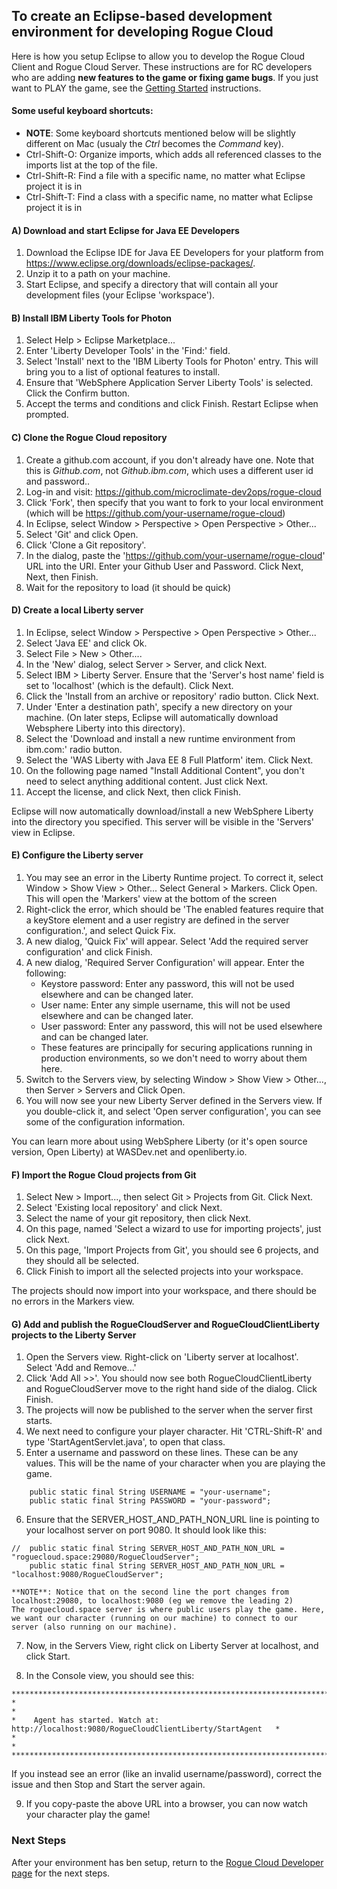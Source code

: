 ## To create an Eclipse-based development environment for developing Rogue Cloud

Here is how you setup Eclipse to allow you to develop the Rogue Cloud Client and Rogue Cloud Server. These instructions are for RC developers who are adding __new features to the game or fixing game bugs__. If you just want to PLAY the game, see the [Getting Started](GettingStarted.md) instructions.



#### Some useful keyboard shortcuts:
- **NOTE**: Some keyboard shortcuts mentioned below will be slightly different on Mac (usualy the *Ctrl* becomes the *Command* key).
- Ctrl-Shift-O: Organize imports, which adds all referenced classes to the imports list at the top of the file.
- Ctrl-Shift-R: Find a file with a specific name, no matter what Eclipse project it is in
- Ctrl-Shift-T: Find a class with a specific name, no matter what Eclipse project it is in


#### A) Download and start Eclipse for Java EE Developers
1. Download the Eclipse IDE for Java EE Developers for your platform from https://www.eclipse.org/downloads/eclipse-packages/.
2. Unzip it to a path on your machine.
3. Start Eclipse, and specify a directory that will contain all your development files (your Eclipse 'workspace').

#### B) Install IBM Liberty Tools for Photon
1. Select Help > Eclipse Marketplace...
2. Enter 'Liberty Developer Tools' in the 'Find:' field. 
3. Select 'Install' next to the 'IBM Liberty Tools for Photon' entry. This will bring you to a list of optional features to install.
4. Ensure that 'WebSphere Application Server Liberty Tools' is selected. Click the Confirm button.
8. Accept the terms and conditions and click Finish. Restart Eclipse when prompted.

#### C) Clone the Rogue Cloud repository
1. Create a github.com account, if you don't already have one. Note that this is _Github.com_, not _Github.ibm.com_, which uses a different user id and password..
2. Log-in and visit: https://github.com/microclimate-dev2ops/rogue-cloud
3. Click 'Fork', then specify that you want to fork to your local environment (which will be https://github.com/your-username/rogue-cloud)
4. In Eclipse, select Window > Perspective > Open Perspective > Other...
5. Select 'Git' and click Open.
6. Click 'Clone a Git repository'.
7. In the dialog, paste the 'https://github.com/your-username/rogue-cloud' URL into the URI. Enter your Github User and Password. Click Next, Next, then Finish.
8. Wait for the repository to load (it should be quick)

#### D) Create a local Liberty server 
1. In Eclipse, select Window > Perspective > Open Perspective > Other...
2. Select 'Java EE' and click Ok.
3. Select File > New > Other.... 
4. In the 'New' dialog, select Server > Server, and click Next.
5. Select IBM > Liberty Server. Ensure that the 'Server's host name' field is set to 'localhost' (which is the default). Click Next.
6. Click the 'Install from an archive or repository' radio button. Click Next.
7. Under 'Enter a destination path', specify a new directory on your machine. (On later steps, Eclipse will automatically download Websphere Liberty into this directory).
8. Select the 'Download and install a new runtime environment from ibm.com:' radio button.
9. Select the 'WAS Liberty with Java EE 8 Full Platform' item. Click Next.
10. On the following page named "Install Additional Content", you don't need to select anything additional content. Just click Next.
11. Accept the license, and click Next, then click Finish.

Eclipse will now automatically download/install a new WebSphere Liberty into the directory you specified. This server will be visible in the 'Servers' view in Eclipse.

#### E) Configure the Liberty server

1. You may see an error in the Liberty Runtime  project. To correct it, select Window > Show View > Other... Select General > Markers. Click Open. This will open the 'Markers' view at the bottom of the screen
2. Right-click the error, which should be 'The enabled features require that a keyStore element and a user registry are defined in the server configuration.', and select Quick Fix. 
3. A new dialog, 'Quick Fix' will appear. Select 'Add the required server configuration' and click Finish.
4. A new dialog, 'Required Server Configuration' will appear. Enter the following:
	* Keystore password: Enter any password, this will not be used elsewhere and can be changed later.
	* User name: Enter any simple username, this will not be used elsewhere and can be changed later.
	* User password: Enter any password, this will not be used elsewhere and can be changed later.
	- These features are principally for securing applications running in production environments, so we don't need to worry about them here.
5. Switch to the Servers view, by selecting Window > Show View > Other..., then Server > Servers and Click Open. 
6. You will now see your new Liberty Server defined in the Servers view. If you double-click it, and select 'Open server configuration', you can see some of the configuration information.

You can learn more about using WebSphere Liberty (or it's open source version, Open Liberty) at WASDev.net and openliberty.io.

#### F) Import the Rogue Cloud projects from Git
1. Select New > Import..., then select Git > Projects from Git. Click Next.
2. Select 'Existing local repository' and click Next.
3. Select the name of your git repository, then click Next.
4. On this page, named 'Select a wizard to use for importing projects', just click Next.
5. On this page, 'Import Projects from Git', you should see 6 projects, and they should all be selected. 
6. Click Finish to import all the selected projects into your workspace.

The projects should now import into your workspace, and there should be no errors in the Markers view.

#### G) Add and publish the RogueCloudServer and RogueCloudClientLiberty projects to the Liberty Server
1. Open the Servers view. Right-click on 'Liberty server at localhost'. Select 'Add and Remove...'
2. Click 'Add All >>'. You should now see both RogueCloudClientLiberty and RogueCloudServer move to the right hand side of the dialog. Click Finish.
3. The projects will now be published to the server when the server first starts.
4. We next need to configure your player character. Hit 'CTRL-Shift-R' and type 'StartAgentServlet.java', to open that class.
5. Enter a username and password on these lines. These can be any values. This will be the name of your character when you are playing the game.
```
	public static final String USERNAME = "your-username";
	public static final String PASSWORD = "your-password";
```

6. Ensure that the SERVER_HOST_AND_PATH_NON_URL line is pointing to your localhost server on port 9080. It should look like this: 
```
//	public static final String SERVER_HOST_AND_PATH_NON_URL = "roguecloud.space:29080/RogueCloudServer";
	public static final String SERVER_HOST_AND_PATH_NON_URL = "localhost:9080/RogueCloudServer";
```
	**NOTE**: Notice that on the second line the port changes from localhost:29080, to localhost:9080 (eg we remove the leading 2)
	The roguecloud.space server is where public users play the game. Here, we want our character (running on our machine) to connect to our server (also running on our machine).

7. Now, in the Servers View, right click on Liberty Server at localhost, and click Start.

8. In the Console view, you should see this:
```
***********************************************************************************************
*                                                                                             *
*    Agent has started. Watch at: http://localhost:9080/RogueCloudClientLiberty/StartAgent   *
*                                                                                             *
***********************************************************************************************
```
If you instead see an error (like an invalid username/password), correct the issue and then Stop and Start the server again.

9. If you copy-paste the above URL into a browser, you can now watch your character play the game!

### Next Steps

After your environment has ben setup, return to the [Rogue Cloud Developer page](RogueCloudDevelopment.md) for the next steps.
